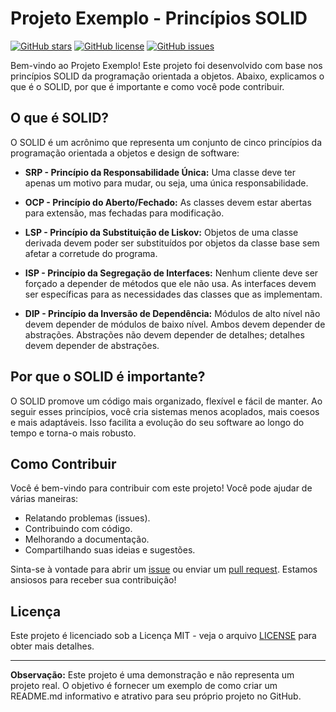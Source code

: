 # Projeto Exemplo - Princípios SOLID

[![GitHub stars](https://img.shields.io/github/stars/dgabriel2334/exemplos-solid-php)](https://github.com/dgabriel2334/exemplos-solid-php/stargazers)
[![GitHub license](https://img.shields.io/github/license/dgabriel2334/exemplos-solid-php)](https://github.com/dgabriel2334/exemplos-solid-php/blob/master/LICENSE)
[![GitHub issues](https://img.shields.io/github/issues/dgabriel2334/seu-repositorio)](https://github.com/dgabriel2334/exemplos-solid-php/issues)

Bem-vindo ao Projeto Exemplo! Este projeto foi desenvolvido com base nos princípios SOLID da programação orientada a objetos. Abaixo, explicamos o que é o SOLID, por que é importante e como você pode contribuir.

## O que é SOLID?

O SOLID é um acrônimo que representa um conjunto de cinco princípios da programação orientada a objetos e design de software:

- **SRP - Princípio da Responsabilidade Única:** Uma classe deve ter apenas um motivo para mudar, ou seja, uma única responsabilidade.

- **OCP - Princípio do Aberto/Fechado:** As classes devem estar abertas para extensão, mas fechadas para modificação.

- **LSP - Princípio da Substituição de Liskov:** Objetos de uma classe derivada devem poder ser substituídos por objetos da classe base sem afetar a corretude do programa.

- **ISP - Princípio da Segregação de Interfaces:** Nenhum cliente deve ser forçado a depender de métodos que ele não usa. As interfaces devem ser específicas para as necessidades das classes que as implementam.

- **DIP - Princípio da Inversão de Dependência:** Módulos de alto nível não devem depender de módulos de baixo nível. Ambos devem depender de abstrações. Abstrações não devem depender de detalhes; detalhes devem depender de abstrações.

## Por que o SOLID é importante?

O SOLID promove um código mais organizado, flexível e fácil de manter. Ao seguir esses princípios, você cria sistemas menos acoplados, mais coesos e mais adaptáveis. Isso facilita a evolução do seu software ao longo do tempo e torna-o mais robusto.

## Como Contribuir

Você é bem-vindo para contribuir com este projeto! Você pode ajudar de várias maneiras:

- Relatando problemas (issues).
- Contribuindo com código.
- Melhorando a documentação.
- Compartilhando suas ideias e sugestões.

Sinta-se à vontade para abrir um [issue](https://github.com/dgabriel2334/seu-repositorio/issues) ou enviar um [pull request](https://github.com/dgabriel2334/exemplos-solid-php/pulls). Estamos ansiosos para receber sua contribuição!

## Licença

Este projeto é licenciado sob a Licença MIT - veja o arquivo [LICENSE](LICENSE) para obter mais detalhes.

---

**Observação:** Este projeto é uma demonstração e não representa um projeto real. O objetivo é fornecer um exemplo de como criar um README.md informativo e atrativo para seu próprio projeto no GitHub.

